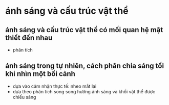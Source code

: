 # ánh sáng và cấu trúc vật thể

## ánh sáng và cấu trúc vật thể có mối quan hệ mật thiết đến nhau
- phân tích
## ánh sáng trong tự nhiên, cách phân chia sáng tối khi nhìn một bối cảnh
- dựa vào cảm nhận thực tế: nheo mắt lại
- dựa theo phân tích song song hướng ánh sáng và khối vật thể được chiếu sáng
